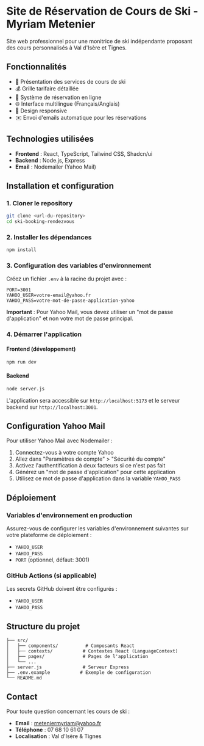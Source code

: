
# Site de Réservation de Cours de Ski - Myriam Metenier

Site web professionnel pour une monitrice de ski indépendante proposant des cours personnalisés à Val d'Isère et Tignes.

## Fonctionnalités

- 🎿 Présentation des services de cours de ski
- 💰 Grille tarifaire détaillée
- 📅 Système de réservation en ligne
- 🌐 Interface multilingue (Français/Anglais)
- 📱 Design responsive
- ✉️ Envoi d'emails automatique pour les réservations

## Technologies utilisées

- **Frontend** : React, TypeScript, Tailwind CSS, Shadcn/ui
- **Backend** : Node.js, Express
- **Email** : Nodemailer (Yahoo Mail)

## Installation et configuration

### 1. Cloner le repository
```bash
git clone <url-du-repository>
cd ski-booking-rendezvous
```

### 2. Installer les dépendances
```bash
npm install
```

### 3. Configuration des variables d'environnement
Créez un fichier `.env` à la racine du projet avec :
```env
PORT=3001
YAHOO_USER=votre-email@yahoo.fr
YAHOO_PASS=votre-mot-de-passe-application-yahoo
```

**Important** : Pour Yahoo Mail, vous devez utiliser un "mot de passe d'application" et non votre mot de passe principal.

### 4. Démarrer l'application

#### Frontend (développement)
```bash
npm run dev
```

#### Backend
```bash
node server.js
```

L'application sera accessible sur `http://localhost:5173` et le serveur backend sur `http://localhost:3001`.

## Configuration Yahoo Mail

Pour utiliser Yahoo Mail avec Nodemailer :

1. Connectez-vous à votre compte Yahoo
2. Allez dans "Paramètres de compte" > "Sécurité du compte"
3. Activez l'authentification à deux facteurs si ce n'est pas fait
4. Générez un "mot de passe d'application" pour cette application
5. Utilisez ce mot de passe d'application dans la variable `YAHOO_PASS`

## Déploiement

### Variables d'environnement en production
Assurez-vous de configurer les variables d'environnement suivantes sur votre plateforme de déploiement :
- `YAHOO_USER`
- `YAHOO_PASS`
- `PORT` (optionnel, défaut: 3001)

### GitHub Actions (si applicable)
Les secrets GitHub doivent être configurés :
- `YAHOO_USER`
- `YAHOO_PASS`

## Structure du projet

```
├── src/
│   ├── components/          # Composants React
│   ├── contexts/           # Contextes React (LanguageContext)
│   ├── pages/              # Pages de l'application
│   └── ...
├── server.js               # Serveur Express
├── .env.example           # Exemple de configuration
└── README.md
```

## Contact

Pour toute question concernant les cours de ski :
- **Email** : meteniermyriam@yahoo.fr
- **Téléphone** : 07 68 10 61 07
- **Localisation** : Val d'Isère & Tignes
